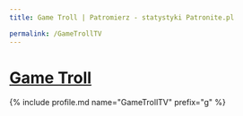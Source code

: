 ```yaml
---
title: Game Troll | Patromierz - statystyki Patronite.pl

permalink: /GameTrollTV
---
```


# [Game Troll](https://patronite.pl/GameTrollTV)

{% include profile.md name="GameTrollTV" prefix="g" %}
